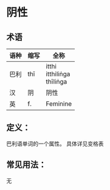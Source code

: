# 阴性
## 术语

|语种|缩写|全称|
|-|-|-|
|巴利|thī|itthi<br>itthiliṅga<br>thīliṅga|
|汉|阴|阴性|
|英|f.|Feminine|

## 定义：

巴利语单词的一个属性。
具体详见变格表

## 常见用法：

无

